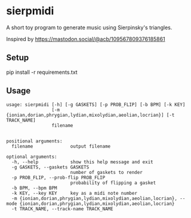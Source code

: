 # sierpmidi
A short toy program to generate music using Sierpinsky's triangles.

Inspired by https://mastodon.social/@acb/109567809376185861

## Setup

pip install -r requirements.txt


## Usage


    usage: sierpmidi [-h] [-g GASKETS] [-p PROB_FLIP] [-b BPM] [-k KEY]
                     [-m {ionian,dorian,phrygian,lydian,mixolydian,aeolian,locrian}] [-t TRACK_NAME]
                     filename


    positional arguments:
      filename              output filename

    optional arguments:
      -h, --help            show this help message and exit
      -g GASKETS, --gaskets GASKETS
                            number of gaskets to render
      -p PROB_FLIP, --prob-flip PROB_FLIP
                            probability of flipping a gasket
      -b BPM, --bpm BPM
      -k KEY, --key KEY     key as a midi note number
      -m {ionian,dorian,phrygian,lydian,mixolydian,aeolian,locrian}, --mode {ionian,dorian,phrygian,lydian,mixolydian,aeolian,locrian}
      -t TRACK_NAME, --track-name TRACK_NAME
